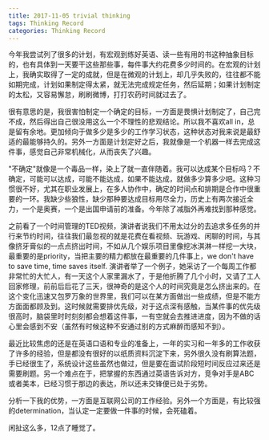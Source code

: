 ```yaml
---
title: 2017-11-05 trivial thinking
tags: Thinking Record
categories: Thinking Record
---
```


今年我尝试列了很多的计划，有宏观到练好英语、读一些有用的书这种抽象目标的，也有具体到一天要干这些那些事，每件事大约花费多少时间的。在宏观的计划上，我确实取得了一定的成就，但是在微观的计划上，却几乎失败的，往往都不能如期完成，计划如果制定得太紧，就无法完成规定任务，然后延期；如果计划制定的太松，又容易懈怠，刷刷微博，打打农药时间就过去了。

很有意思的是，我很害怕制定一个确定的目标，一方面是畏惧计划制定了，自己完不成，然后得出自己很没用这么一个不理性的悲观结论。所以我不喜欢all in，总是留有余地。更加倾向于做多少是多少的工作学习状态，这种状态对我来说是最舒适的最能够持久的。另外一方面是计划定好之后，我就像是一个机器一样去完成这件事，感觉自己非常机械化，从而丧失了兴趣。

"不确定"就像是一个毒品一样，染上了就一直伴随着。我可以达成某个目标吗？不确定，可能可以达成，可能不能达成，如果不能达成，就做多少算多少吧。这种习惯很不好，尤其在职业发展上，在多人协作中，确定的时间点和排期是合作中很重要的一环。我缺少些狼性，缺少那种要达成目标用尽全力，历史上有两次接近全力，一个是奥赛，一个是出国申请前的准备。今年除了减脂外再难找到那种感觉。

之前看了一个时间管理的TED视频，演讲者说我们不用太过分的去追求多任务的并行来节约时间，往往我们最忽视的就是花费在看视频、玩游戏、闲聊的时间，与其像挤牙膏似的一点点挤出时间，不如从几个娱乐项目里像挖冰淇淋一样挖一大块，最重要的是priority，当把主要的精力都放在最重要的几件事上，we don't have to save time, time saves itself. 演讲者举了一个例子，她采访了一个每周工作都非常忙的大忙人，有一天这个人家里漏水了，于是他折腾了几个小时，又请了工人回家修理，前前后后花了三天，很神奇的是这个人的时间究竟是怎么挤出来的。在这个变化迅速又包罗万象的世界里，我们可以在某方面做出一些成绩，但是不能方方面面都顾及到。这时候就需要排优先级，对于这点深有感触，当某件事的优先级很高时，脑袋里时时刻刻都会想着这件事，一有空就会去推进进度，因为不做的话心里会感到不安（虽然有时候这种不安通过别的方式麻醉而感知不到）。

最近比较焦虑的还是在英语口语和专业的准备上，一年的实习和一年多的工作收获了许多的经验，但是都没有很好的以纸质资料沉淀下来，另外很久没有刷算法题，手已经很生了，系统设计这些虽然也做过，但是要在面试阶段短时间反应过来还是需要刷题。另一个难点在于，把掌握的东西通过英语告诉对方，竞争对手是ABC或者美本，已经习惯于那边的表达，所以还未交锋便已处于劣势。

分析一下我的优势，一方面是互联网公司的工作经验。另外一个方面是，有比较强的determination，当认定一定要做一件事的时候，会死磕着。

闲扯这么多，12点了睡觉了。